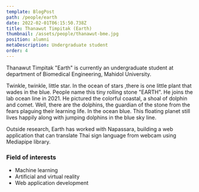 ```yaml
---
template: BlogPost
path: /people/earth
date: 2022-02-01T06:15:50.738Z
title: Thanawut Timpitak (Earth)
thumbnail: /assets/people/thanawut-bme.jpg
position: alumni
metaDescription: Undergraduate student
order: 4
---
```


Thanawut Timpitak "Earth" is currently an undergraduate student at department of Biomedical Engineering, Mahidol University.

Twinkle, twinkle, little star. In the ocean of stars ,there is one little plant that wades in the blue. People name this tiny rolling stone "EARTH".
He joins the lab ocean line in 2021. He pictured the colorful coastal, a shoal of dolphin and comet. Well, there are the dolphins,
the guardian of the stone from the fears plaguing their learning life. In the ocean blue. This floating planet still lives happily along
with jumping dolphins in the blue sky line.

Outside research, Earth has worked with Napassara, building a web application that can translate Thai sign language from webcam using Mediapipe library.

### Field of interests

- Machine learning
- Artificial and virtual reality
- Web application development
